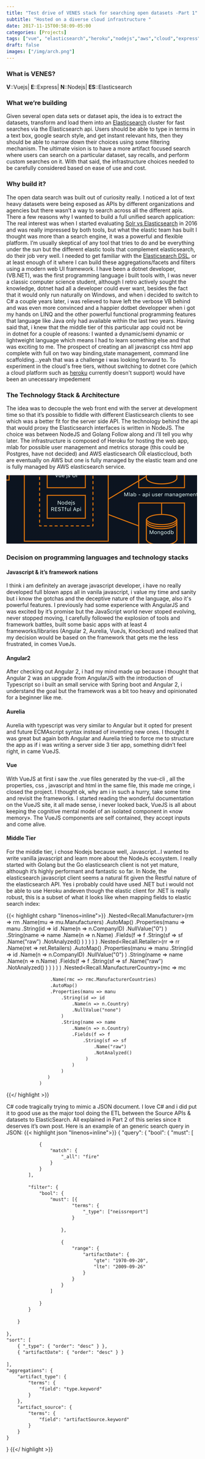 ```yaml
---
title: "Test drive of VENES stack for searching open datasets -Part 1"
subtitle: "Hosted on a diverse cloud infrastructure "
date: 2017-11-15T00:58:09-05:00
categories: [Projects]
tags: ["vue", "elasticsearch","heroku","nodejs","aws","cloud","express"]
draft: false
images: ["/img/arch.png"]
---
```

### What is VENES?
**V**::Vuejs| 
**E**::Express| 
**N**::Nodejs|
**ES**::Elasticsearch
### What we’re building
Given several open data sets or dataset apis, the idea is to extract the datasets, transform and load them into an [Elasticsearch](https://www.elastic.co/) cluster for fast searches via the Elasticsearch api. Users should be able to type in terms in a text box, google search style, and get instant relevant hits, then they should be able to narrow down their choices using some filtering mechanism. The ultimate vision is to have a more artifact focused search where users can search on a particular dataset, say recalls, and perform custom searches on it. With that said, the infrastructure choices needed to be carefully considered based on ease of use and cost.

### Why build it?
The open data search was built out of curiosity really. I noticed a lot of text heavy datasets were being exposed as APIs by different organizations and agencies but there wasn’t a way to search across all the different apis. There a few reasons why I wanted to build a full unified search application:
The real interest was when I started evaluating [Solr vs Elasticsearch](https://logz.io/blog/solr-vs-elasticsearch/) in 2016 and was really impressed by both tools, but what the elastic team has built I thought was more than a search engine, it was a powerful and flexible platform. I’m usually skeptical of any tool that tries to do and be everything under the sun but the different elastic tools that complement elasticsearch, do their job very well. I needed to get familiar with the [Elasticsearch DSL](https://www.elastic.co/guide/en/elasticsearch/reference/current/query-filter-context.html), or at least enough of it where I can build these aggregations/facets and filters using a modern web UI framework.
I have been a dotnet developer, (VB.NET), was the first programming language i built tools with, I was never a classic computer science student, although I retro actively sought the knowledge, dotnet had all a developer could ever want, besides the fact that it would only run naturally on Windows, and when i decided to switch to C# a couple years later, i was relieved to have left the verbose VB behind and was even more convinced and a happier dotbet developper when i got my hands on LINQ and the other powerful functional programming features that language like Java only had available within the last two years. Having said that, i knew that the middle tier of this particular app could not be in dotnet for a couple of reasons:
I wanted a dynamic/semi dynamic or lightweight language which means I had to learn something else and that was exciting to me.
The prospect of creating an all javascript css html app complete with full on two way binding,state management, command line scaffolding…yeah that was a challenge i was looking forward to.
To experiment in the cloud's free tiers, without switching to dotnet core (which a cloud platform such as [heroku](https://www.heroku.com/) currently doesn't support) would have been an unecessary impedement

### The Technology Stack & Architecture
 The idea was to decouple the web front end with the server at development time so that it’s possible to fiddle with different Elasticsearch clients to see which was a better fit for the server side API. The technology behind the api that would proxy the Elasticsearch interfaces is written in NodeJS. The choice was between NodeJS and Golang Follow along and i’ll tell you why later.
The infrastructure is composed of Heroku for hosting the web app, mlab for possible user management and metrics storage (this could be Postgres, have not decided) and AWS elasticsearch OR elasticcloud, both are eventually on AWS but one is fully managed by the elastic team and one is fully managed by AWS elasticsearch service.

![infrastructure](/images/arch.png)



### Decision on programming languages and technology stacks
#### Javascript & it’s framework nations
I think i am definitely an average javascript developer, i have no really developed full blown apps all in vanila javascript, i value my time and sanity but i know the gotchas and the deceptive nature of the language, also it's powerful features. I previously had some experience with AngularJS and was excited by it’s promise but the JavaScript world never stoped evolving, never stopped moving, I carefully followed the explosion of tools and framework battles, built some basic apps with at least 4 frameworks/libraries (Angular 2, Aurelia, VueJs, Knockout) and realized that my decision would be based on the framework that gets me the less frustrated, in comes VueJs.

#### Angular2
After checking out Angular 2, i had my mind made up because i thought that Angular 2 was an upgrade from AngularJS with the introduction of Typescript so i built an small service with Spring boot and Angular 2, i understand the goal but the framework was a bit too heavy and opinionated for a beginner like me.
#### Aurelia 
Aurelia with typescript was very similar to Angular but it opted for present and future ECMAscript syntax instead of inventing new ones. I thought it was great but again both Angular and Aurelia tried to force me to structure the  app as if i was writing a server side 3 tier app, something didn’t feel right, in came VueJS.
#### Vue
With VueJS at first i saw the .vue files generated by the vue-cli , all the properties, css , javascript and html in the same file, this made me cringe, i closed the project. I thought ok, why am i in such a hurry, take some time and revisit the frameworks. I started reading the wonderful documentation on the VueJS site, it all made sense, i never looked back, VueJS is all about keeping the cognitive mental model of an isolated component in «now memory». The VueJS components are self contained, they accept inputs and come alive. 
#### Middle Tier
For the middle tier, i chose Nodejs because well, Javascript…I wanted to write vanilla javascript and learn more about the NodeJs ecosystem. I really started with Golang but the Go elasticsearch client is not yet mature, although it’s highly performant and fantastic so far. In Node, the elasticsearch javascript client seems a natural fit given the Restful nature of the elasticsearch API. Yes i probably could have used .NET but i would not be able to use Heroku andeven though the elastic client for .NET is really robust, this is a subset of what it looks like when mapping fields to elastic search index: 

{{< highlight csharp "linenos=inline">}}
.Nested<Recall.Manufacturer>(rm => rm
                    .Name(mu => mu.Manufacturers)
                    .AutoMap()
                    .Properties(manu => manu
                        .String(id => id
                            .Name(n => n.CompanyID)
                            .NullValue("0")
                        )
                        .String(name => name
                            .Name(n => n.Name)
                            .Fields(f => f
                                .String(sf => sf
                                    .Name("raw")
                                    .NotAnalyzed()
                                 )
                            )
                        )
                   )
                )
                .Nested<Recall.Retailer>(rr => rr
                    .Name(ret => ret.Retailers)
                    .AutoMap()
                    .Properties(manu => manu
                        .String(id => id
                            .Name(n => n.CompanyID)
                            .NullValue("0")
                        )
                        .String(name => name
                            .Name(n => n.Name)
                            .Fields(f => f
                                .String(sf => sf
                                    .Name("raw")
                                    .NotAnalyzed()
                                 )
                            )
                        )
                   )
                )
                .Nested<Recall.ManufacturerCountry>(mc => mc

                    .Name(rmc => rmc.ManufacturerCountries)
                    .AutoMap()
                    .Properties(manu => manu
                        .String(id => id
                            .Name(n => n.Country)
                            .NullValue("none")
                        )
                        .String(name => name
                            .Name(n => n.Country)
                            .Fields(f => f
                                .String(sf => sf
                                    .Name("raw")
                                    .NotAnalyzed()
                                 )
                            )
                        )
                   )
                )
      
{{</ highlight >}}


C# code tragically trying to mimic a JSON document. I love C# and i did put it to good use as the major tool doing the ETL between the Source APIs & datasets to ElasticSearch. All explained in Part 2 of this series since it deserves it’s own post. Here is an example of an generic search query in JSON:
{{< highlight json "linenos=inline">}}
{
    "query": {
        "bool": {
            "must": [

                {
                    "match": {
                        "_all": "fire"
                    }
                }
            ],

            "filter": {
                "bool": {
                    "must": [{
                            "terms": {
                                "_type": ["neissreport"]
                            }

                        },

                        {
                            "range": {
                                "artifactDate": {
                                    "gte": "1970-09-20",
                                    "lte": "2009-09-26"
                                }
                            }
                        }
                    ]

                }
            }

        }

    },
    "sort": [
        { "_type": { "order": "desc" } },
        { "artifactDate": { "order": "desc" } }

    ],
    "aggregations": {
        "artifact_type": {
            "terms": {
                "field": "type.keyword"
            }
        },
        "artifact_source": {
            "terms": {
                "field": "artifactSource.keyword"
            }
        }
    }


}
{{</ highlight >}}
